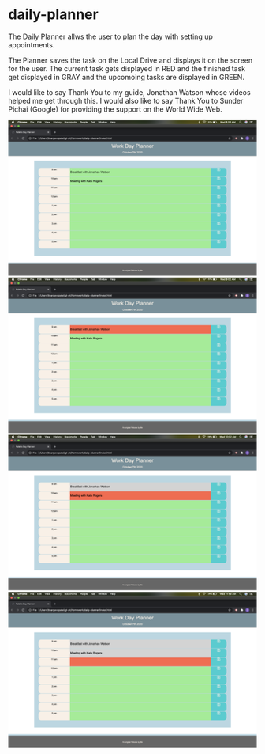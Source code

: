 # daily-planner

The Daily Planner allws the user to plan the day with setting up appointments.

The Planner saves the task on the Local Drive and displays it on the screen for the user. The current task gets displayed in RED and the finished task get displayed  in GRAY and the upcomoing tasks are displayed in GREEN.

I would like to say Thank You to my guide, Jonathan Watson whose videos helped me get through this. I would also like to say Thank You to Sunder Pichai (Google) for providing the support on the World Wide Web.

![alt text](https://github.com/Bhargava82/daily-planner/blob/master/Screen%20Shot%202020-10-07%20at%208.53.45%20AM.png)
![alt text](https://github.com/Bhargava82/daily-planner/blob/master/Screen%20Shot%202020-10-07%20at%209.02.06%20AM.png)
![alt text](https://github.com/Bhargava82/daily-planner/blob/master/Screen%20Shot%202020-10-07%20at%2010.02.12%20AM.png)
![alt text](https://github.com/Bhargava82/daily-planner/blob/master/Screen%20Shot%202020-10-07%20at%2011.59.57%20AM.png)
